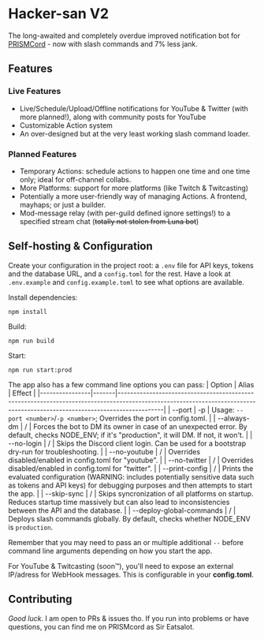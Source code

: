 # Hacker-san V2
The long-awaited and completely overdue improved notification bot for [PRISMCord](https://discord.gg/prismworld) - now with slash commands and 7% less jank.

## Features

### Live Features
- Live/Schedule/Upload/Offline notifications for YouTube & Twitter (with more planned!), along with community posts for YouTube
- Customizable Action system 
- An over-designed but at the very least working slash command loader.

### Planned Features
- Temporary Actions: schedule actions to happen one time and one time only; ideal for off-channel collabs.
- More Platforms: support for more platforms (like Twitch   & Twitcasting)
- Potentially a more user-friendly way of managing Actions. A frontend, mayhaps; or just a builder.
- Mod-message relay (with per-guild defined ignore settings!) to a specified stream chat (~~totally not stolen from Luna bot~~)

## Self-hosting & Configuration
Create your configuration in the project root: a `.env` file for API keys, tokens and the database URL, and a `config.toml` for the rest. 
Have a look at `.env.example` and `config.example.toml` to see what options are available.

Install dependencies:
```
npm install
```

Build:
```
npm run build
```

Start: 
```
npm run start:prod
```

The app also has a few command line options you can pass: 
| Option         | Alias | Effect                                                                                                                                                                   |
|----------------|-------|--------------------------------------------------------------------------------------------------------------------------------------------------------------------------|
| --port         | -p    | Usage: `--port <number>`/`-p <number>`; Overrides the port in config.toml.                                                                                                             |
| --always-dm    | /     | Forces the bot to DM its owner in case of an unexpected error. By default, checks NODE_ENV; if it's "production", it will DM. If not, it won't.                          |
| --no-login     | /     | Skips the Discord client login. Can be used for a bootstrap dry-run for troubleshooting.                                                                                 |
| --no-youtube   | /     | Overrides disabled/enabled in config.toml for "youtube".                                                                                                                 |
| --no-twitter   | /     | Overrides disabled/enabled in config.toml for "twitter".                                                                                                                 |
| --print-config | /     | Prints the evaluated configuration (WARNING: includes potentially sensitive data such as tokens and API keys) for debugging purposes and then attempts to start the app. |
| --skip-sync    | /     | Skips syncronization of all platforms on startup. Reduces startup time massively but can also lead to inconsistencies between the API and the database.                  |
| --deploy-global-commands | /      | Deploys slash commands globally. By default, checks whether NODE_ENV is `production`.

Remember that you may need to pass an or multiple additional `--` before command line arguments depending on how you start the app.

For YouTube & Twitcasting (soon:tm:), you'll need to expose an external IP/adress for WebHook messages. This is configurable in your **config.toml**.

## Contributing
*Good luck*. I am open to PRs & issues tho. If you run into problems or have questions, you can find me on PRISMcord as Sir Eatsalot.